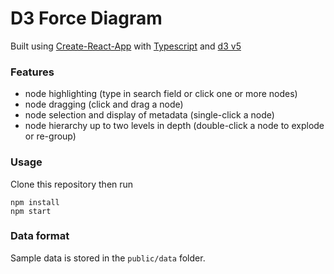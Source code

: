 # D3 Force Diagram

Built using [Create-React-App](https://facebook.github.io/create-react-app/) with [Typescript](https://facebook.github.io/create-react-app/docs/adding-typescript) and [d3 v5](https://d3js.org/)

### Features
-   node highlighting (type in search field or click one or more nodes)
-   node dragging (click and drag a node)
-   node selection and display of metadata (single-click a node)
-   node hierarchy up to two levels in depth (double-click a node to explode or re-group)

### Usage
Clone this repository then run
```
npm install
npm start
```

### Data format
Sample data is stored in the `public/data` folder.